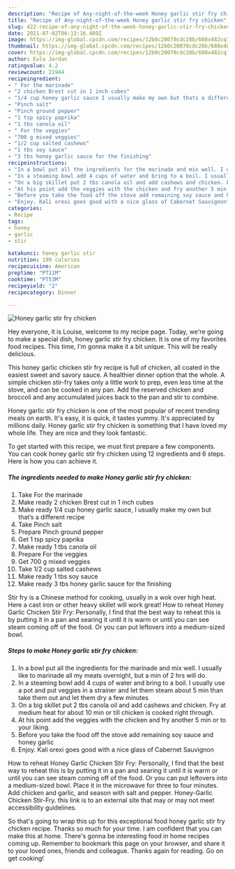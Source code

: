 ```yaml
---
description: "Recipe of Any-night-of-the-week Honey garlic stir fry chicken"
title: "Recipe of Any-night-of-the-week Honey garlic stir fry chicken"
slug: 422-recipe-of-any-night-of-the-week-honey-garlic-stir-fry-chicken
date: 2021-07-02T06:13:16.409Z
image: https://img-global.cpcdn.com/recipes/12b0c20070cdc28b/680x482cq70/honey-garlic-stir-fry-chicken-recipe-main-photo.jpg
thumbnail: https://img-global.cpcdn.com/recipes/12b0c20070cdc28b/680x482cq70/honey-garlic-stir-fry-chicken-recipe-main-photo.jpg
cover: https://img-global.cpcdn.com/recipes/12b0c20070cdc28b/680x482cq70/honey-garlic-stir-fry-chicken-recipe-main-photo.jpg
author: Eula Jordan
ratingvalue: 4.2
reviewcount: 21944
recipeingredient:
- " For the marinade"
- "2 chicken Brest cut in 1 inch cubes"
- "1/4 cup honey garlic sauce I usually make my own but thats a different recipe"
- "Pinch salt"
- "Pinch ground pepper"
- "1 tsp spicy paprika"
- "1 tbs canola oil"
- " For the veggies"
- "700 g mixed veggies"
- "1/2 cup salted cashews"
- "1 tbs soy sauce"
- "3 tbs honey garlic sauce for the finishing"
recipeinstructions:
- "In a bowl put all the ingredients for the marinade and mix well. I usually like to marinade all my meats overnight, but a min of 2 hrs will do."
- "In a steaming bowl add 4 cups of water and bring to a boil. I usually use a pot and put veggies in a strainer and let them steam about 5 min than take them out and let them dry a few minutes"
- "On a big skillet put 2 tbs canola oil and add cashews and chicken. Fry at medium heat for about 10 min or till chicken is cooked right through."
- "At his point add the veggies with the chicken and fry another 5 min or to your liking."
- "Before you take the food off the stove add remaining soy sauce and honey garlic"
- "Enjoy. Kali orexi goes good with a nice glass of Cabernet Sauvignon"
categories:
- Recipe
tags:
- honey
- garlic
- stir

katakunci: honey garlic stir 
nutrition: 199 calories
recipecuisine: American
preptime: "PT11M"
cooktime: "PT53M"
recipeyield: "2"
recipecategory: Dinner

---
```



![Honey garlic stir fry chicken](https://img-global.cpcdn.com/recipes/12b0c20070cdc28b/680x482cq70/honey-garlic-stir-fry-chicken-recipe-main-photo.jpg)

Hey everyone, it is Louise, welcome to my recipe page. Today, we're going to make a special dish, honey garlic stir fry chicken. It is one of my favorites food recipes. This time, I'm gonna make it a bit unique. This will be really delicious.

This honey garlic chicken stir fry recipe is full of chicken, all coated in the easiest sweet and savory sauce. A healthier dinner option that the whole. A simple chicken stir-fry takes only a little work to prep, even less time at the stove, and can be cooked in any pan. Add the reserved chicken and broccoli and any accumulated juices back to the pan and stir to combine.

Honey garlic stir fry chicken is one of the most popular of recent trending meals on earth. It's easy, it is quick, it tastes yummy. It's appreciated by millions daily. Honey garlic stir fry chicken is something that I have loved my whole life. They are nice and they look fantastic.


To get started with this recipe, we must first prepare a few components. You can cook honey garlic stir fry chicken using 12 ingredients and 6 steps. Here is how you can achieve it.

<!--inarticleads1-->

##### The ingredients needed to make Honey garlic stir fry chicken:

1. Take  For the marinade
1. Make ready 2 chicken Brest cut in 1 inch cubes
1. Make ready 1/4 cup honey garlic sauce, I usually make my own but that’s a different recipe
1. Take Pinch salt
1. Prepare Pinch ground pepper
1. Get 1 tsp spicy paprika
1. Make ready 1 tbs canola oil
1. Prepare  For the veggies
1. Get 700 g mixed veggies
1. Take 1/2 cup salted cashews
1. Make ready 1 tbs soy sauce
1. Make ready 3 tbs honey garlic sauce for the finishing


Stir fry is a Chinese method for cooking, usually in a wok over high heat. Here a cast iron or other heavy skillet will work great! How to reheat Honey Garlic Chicken Stir Fry: Personally, I find that the best way to reheat this is by putting it in a pan and searing it until it is warm or until you can see steam coming off of the food. Or you can put leftovers into a medium-sized bowl. 

<!--inarticleads2-->

##### Steps to make Honey garlic stir fry chicken:

1. In a bowl put all the ingredients for the marinade and mix well. I usually like to marinade all my meats overnight, but a min of 2 hrs will do.
1. In a steaming bowl add 4 cups of water and bring to a boil. I usually use a pot and put veggies in a strainer and let them steam about 5 min than take them out and let them dry a few minutes
1. On a big skillet put 2 tbs canola oil and add cashews and chicken. Fry at medium heat for about 10 min or till chicken is cooked right through.
1. At his point add the veggies with the chicken and fry another 5 min or to your liking.
1. Before you take the food off the stove add remaining soy sauce and honey garlic
1. Enjoy. Kali orexi goes good with a nice glass of Cabernet Sauvignon


How to reheat Honey Garlic Chicken Stir Fry: Personally, I find that the best way to reheat this is by putting it in a pan and searing it until it is warm or until you can see steam coming off of the food. Or you can put leftovers into a medium-sized bowl. Place it in the microwave for three to four minutes. Add chicken and garlic, and season with salt and pepper. Honey-Garlic Chicken Stir-Fry. this link is to an external site that may or may not meet accessibility guidelines. 

So that's going to wrap this up for this exceptional food honey garlic stir fry chicken recipe. Thanks so much for your time. I am confident that you can make this at home. There's gonna be interesting food in home recipes coming up. Remember to bookmark this page on your browser, and share it to your loved ones, friends and colleague. Thanks again for reading. Go on get cooking!
